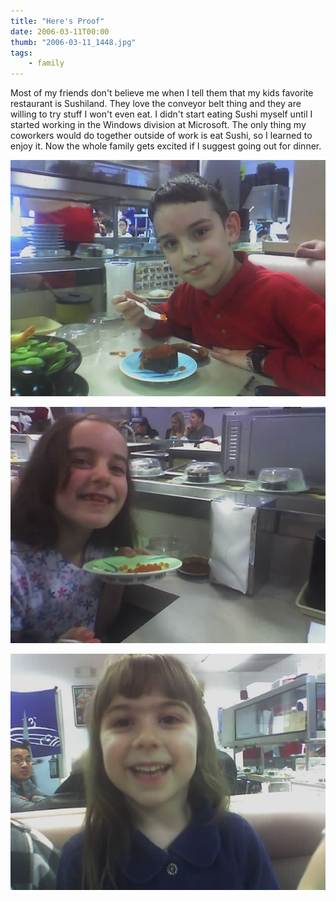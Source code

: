 ```yaml
---
title: "Here's Proof"
date: 2006-03-11T00:00
thumb: "2006-03-11_1448.jpg"
tags: 
    - family
---
```


Most of my friends don't believe me when I tell them that my kids favorite restaurant is Sushiland. They love the conveyor belt thing and they are willing to try stuff I won't even eat. I didn't start eating Sushi myself until I started working in the Windows division at Microsoft. The only thing my coworkers would do together outside of work is eat Sushi, so I learned to enjoy it. Now the whole family gets excited if I suggest going out for dinner.

![2006-03-11_1454](img/2006-03-11_1454.jpg)

![2006-03-11_1455](img/2006-03-11_1455.jpg)

![2006-03-11_1456](img/2006-03-11_1456.jpg)
